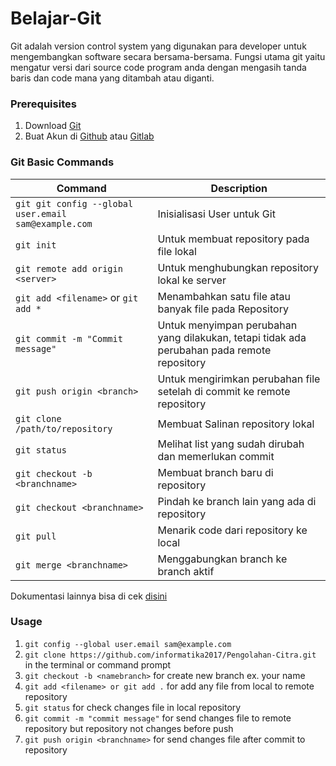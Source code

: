 # Belajar-Git

Git adalah version control system yang digunakan para developer untuk mengembangkan software secara bersama-bersama. Fungsi utama git yaitu mengatur versi dari source code program anda dengan mengasih tanda baris dan code mana yang ditambah atau diganti.

### Prerequisites

1. Download [Git](https://git-scm.com/)
2. Buat Akun di [Github](https://github.com) atau [Gitlab](https://gitlab.com)

### Git Basic Commands

| Command | Description |
| --- | --- |
| `git git config --global user.email sam@example.com` | Inisialisasi User untuk Git |
| `git init` | Untuk membuat repository pada file lokal |
| `git remote add origin <server>` | Untuk menghubungkan repository lokal ke server |
| `git add <filename>` or `git add *` | Menambahkan satu file atau banyak file pada Repository |
| `git commit -m "Commit message"` | Untuk menyimpan perubahan yang dilakukan, tetapi tidak ada perubahan pada remote repository |
| `git push origin <branch>` | Untuk mengirimkan perubahan file setelah di commit ke remote repository |
| `git clone /path/to/repository` | Membuat Salinan repository lokal |
| `git status` | Melihat list yang sudah dirubah dan memerlukan commit |
| `git checkout -b <branchname>` | Membuat branch baru di repository |
| `git checkout <branchname>` | Pindah ke branch lain yang ada di repository |
| `git pull` | Menarik code dari repository ke local |
| `git merge <branchname>` | Menggabungkan branch ke branch aktif |

Dokumentasi lainnya bisa di cek [disini](https://confluence.atlassian.com/bitbucketserver/basic-git-commands-776639767.html)

### Usage

1. `git config --global user.email sam@example.com`
2. `git clone https://github.com/informatika2017/Pengolahan-Citra.git` in the terminal or command prompt
3. `git checkout -b <namebranch>` for create new branch ex. your name
4. `git add <filename> or git add .` for add any file from local to remote repository
5. `git status` for check changes file in local repository
6. `git commit -m "commit message"` for send changes file to remote repository but repository not changes before push
7. `git push origin <branchname>` for send changes file after commit to repository
